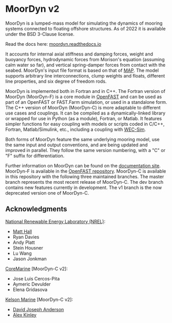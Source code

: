 MoorDyn v2
==========

MoorDyn is a lumped-mass model for simulating the dynamics of mooring systems connected to floating offshore structures. As of 2022 it is available under the BSD 3-Clause
license.

Read the docs here: [moordyn.readthedocs.io](https://moordyn.readthedocs.io/en/latest/)

It accounts for internal axial stiffness and damping forces, weight and buoyancy forces, hydrodynamic forces from Morison's equation (assuming calm water so far), and vertical spring-damper forces from contact with the seabed. MoorDyn's input file format is based on that of [MAP](https://www.nrel.gov/wind/nwtc/map-plus-plus.html). The model supports arbitrary line interconnections, clump weights and floats, different line properties, and six degree of freedom rods.

MoorDyn is implemented both in Fortran and in C++. The Fortran version of MoorDyn (MoorDyn-F) is a core module in [OpenFAST](https://github.com/OpenFAST/openfast) and can be used as part of an OpenFAST or FAST.Farm simulation, or used in a standalone form. The C++ version of MoorDyn (MoorDyn-C) is more adaptable to different use cases and couplings. It can be compiled as a dynamically-linked library or wrapped for use in Python (as a module), Fortran, or Matlab. It features simpler functions for easy coupling with models or scripts coded in C/C++, Fortran, Matlab/Simulink, etc., including a coupling with [WEC-Sim](https://wec-sim.github.io/WEC-Sim/master/index.html).

Both forms of MoorDyn feature the same underlying mooring model, use the same input and output conventions, and are being updated and improved in parallel. They follow the same version numbering, with a "C" or "F" suffix for differentiation.

Further information on MoorDyn can be found on the [documentation site](https://moordyn.readthedocs.io/en/latest/). MoorDyn-F is available in the [OpenFAST repository](https://github.com/OpenFAST/openfast/tree/main/modules/moordyn). MoorDyn-C is available in this repository with the following three maintained branches. The master branch represents the most recent release of 
MoorDyn-C. The dev branch contains new features currently in development. The v1 branch is the now deprecated version one of MoorDyn-C. 

## Acknowledgments

[National Renewable Energy Laboratory (NREL)](https://www.nrel.gov/):

  - [Matt Hall](http://matt-hall.ca/moordyn.html)
  - Ryan Davies
  - Andy Platt
  - Stein Housner
  - Lu Wang
  - Jason Jonkman

[CoreMarine](https://www.core-marine.com/) [MoorDyn-C v2]:

  - Jose Luis Cercos-Pita
  - Aymeric Devulder
  - Elena Gridasova

[Kelson Marine](https://kelsonmarine.com) [MoorDyn-C v2]:

  - [David Joseph Anderson](https://davidjosephanderson.com/)
  - [Alex Kinley](https://github.com/AlexWKinley)
